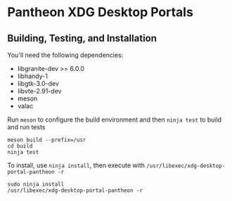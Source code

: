 # Pantheon XDG Desktop Portals

## Building, Testing, and Installation

You'll need the following dependencies:
* libgranite-dev >= 6.0.0
* libhandy-1
* libgtk-3.0-dev
* libvte-2.91-dev
* meson
* valac

Run `meson` to configure the build environment and then `ninja test` to build and run tests

    meson build --prefix=/usr
    cd build
    ninja test

To install, use `ninja install`, then execute with `/usr/libexec/xdg-desktop-portal-pantheon -r`

    sudo ninja install
    /usr/libexec/xdg-desktop-portal-pantheon -r
